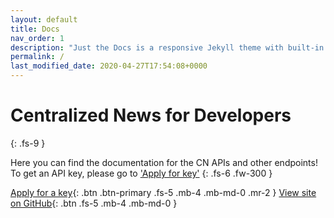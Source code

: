 ```yaml
---
layout: default
title: Docs
nav_order: 1
description: "Just the Docs is a responsive Jekyll theme with built-in search that is easily customizable and hosted on GitHub Pages."
permalink: /
last_modified_date: 2020-04-27T17:54:08+0000
---
```


# Centralized News for Developers
{: .fs-9 }

Here you can find the documentation for the CN APIs and other endpoints! To get an API key, please go to <a href="/docs/api/apply/">'Apply for key'</a>
{: .fs-6 .fw-300 }

[Apply for a key](/docs/api/apply){: .btn .btn-primary .fs-5 .mb-4 .mb-md-0 .mr-2 } [View site on GitHub](http://centralizednews.org/github){: .btn .fs-5 .mb-4 .mb-md-0 }